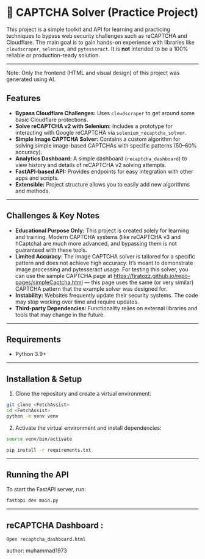 # 🧩 CAPTCHA Solver (Practice Project)

This project is a simple toolkit and API for learning and practicing techniques to bypass web security challenges such as reCAPTCHA and Cloudflare. The main goal is to gain hands-on experience with libraries like `cloudscraper`, `selenium`, and `pytesseract`. It is **not** intended to be a 100% reliable or production-ready solution.

---
Note: Only the frontend (HTML and visual design) of this project was generated using AI.
## Features

* **Bypass Cloudflare Challenges:** Uses `cloudscraper` to get around some basic Cloudflare protections.
* **Solve reCAPTCHA v2 with Selenium:** Includes a prototype for interacting with Google reCAPTCHA via `selenium_recaptcha_solver`.
* **Simple Image CAPTCHA Solver:** Contains a custom algorithm for solving simple image-based CAPTCHAs with specific patterns (50–60% accuracy).
* **Analytics Dashboard:** A simple dashboard (`recaptcha_dashboard`) to view history and details of reCAPTCHA v2 solving attempts.
* **FastAPI-based API:** Provides endpoints for easy integration with other apps and scripts.
* **Extensible:** Project structure allows you to easily add new algorithms and methods.

---

##  Challenges & Key Notes

* **Educational Purpose Only:** This project is created solely for learning and training. Modern CAPTCHA systems (like reCAPTCHA v3 and hCaptcha) are much more advanced, and bypassing them is not guaranteed with these tools.
* **Limited Accuracy**: The image CAPTCHA solver is tailored for a specific pattern and does not achieve high accuracy. It’s meant to demonstrate image processing and pytesseract usage. For testing this solver, you can use the sample CAPTCHA page at https://firatozz.github.io/repo-pages/simpleCaptcha.html — this page uses the same (or very similar) CAPTCHA pattern that the example solver was designed for.
* **Instability:** Websites frequently update their security systems. The code may stop working over time and require updates.
* **Third-party Dependencies:** Functionality relies on external libraries and tools that may change in the future.

---

## Requirements

* Python 3.9+

---

## Installation & Setup

1. Clone the repository and create a virtual environment:

```bash
git clone <FetchAssist>
cd <FetchAssist>
python -m venv venv
```

2. Activate the virtual environment and install dependencies:

```bash
source venv/bin/activate

pip install -r requirements.txt
```

---

## Running the API

To start the FastAPI server, run:

```bash
fastapi dev main.py
```

---

## reCAPTCHA Dashboard :
```
Open recaptcha_dashboard.html 
```

author: muhammad1973
